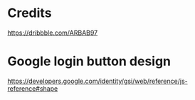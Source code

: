 # Credits 
https://dribbble.com/ARBAB97

# Google login button design
https://developers.google.com/identity/gsi/web/reference/js-reference#shape